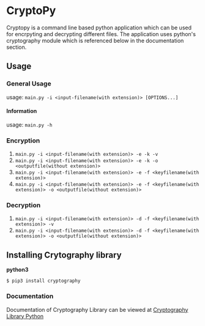 # CryptoPy
Cryptopy is a command line based python application which can be used for encrpyting and decrypting different files. The application uses python's cryptography module which is referenced below in the documentation section.

## Usage 
### General Usage
usage: `main.py -i <input-filename(with extension)> [OPTIONS...]`
#### Information
usage: `main.py -h`
### Encryption 
1. `main.py -i <input-filename(with extension)> -e -k -v`
2. `main.py -i <input-filename(with extension)> -e -k -o <outputfile(without extension)>`
3. `main.py -i <input-filename(with extension)> -e -f <keyfilename(with extension)>`
4. `main.py -i <input-filename(with extension)> -e -f <keyfilename(with extension)> -o <outputfile(without extension)>`
### Decryption
1. `main.py -i <input-filename(with extension)> -d -f <keyfilename(with extension)> -v`
2. `main.py -i <input-filename(with extension)> -d -f <keyfilename(with extension)> -o <outputfile(without extension)>`    

## Installing Crytography library
**python3**
```
$ pip3 install cryptography
```
### Documentation 
Documentation of Cryptography Library can be viewed at [Cryptography Library Python](https://cryptography.io/en/latest/)


